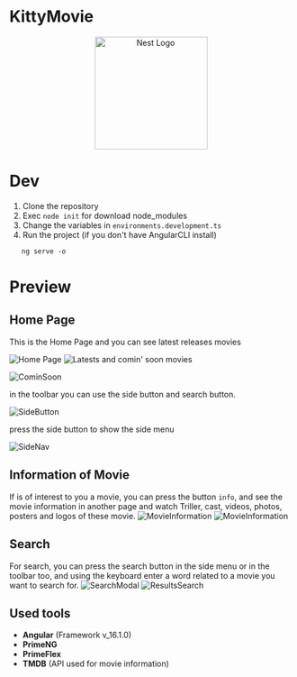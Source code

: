 # KittyMovie

<p align="center">
  <a href="https://angular.io/" target="blank"><img src="https://upload.wikimedia.org/wikipedia/commons/thumb/c/cf/Angular_full_color_logo.svg/512px-Angular_full_color_logo.svg.png" width="200" alt="Nest Logo" /></a>
</p>

# Dev

1. Clone the repository
2. Exec `node init` for download node_modules
3. Change the variables in ```environments.development.ts```
4. Run the project (if you don't have AngularCLI install)

```
   ng serve -o
```

# Preview

## Home Page

This is the Home Page and you can see latest releases movies

![Home Page](images/HomePageScreen.png)
![Latests](images/LatestReleasesMovies.png)
and comin' soon movies

![CominSoon](images/CominSoonMovies.png)

in the toolbar you can use the side button and search button.

![SideButton](images/SideButton.png)

press the side button to show the side menu

![SideNav](images/SideNav.png)

## Information of Movie
If is of interest to you a movie, you can press the button ```info```, and see the movie information in another page and watch Triller, cast, videos, photos, posters and logos of these movie.
![MovieInformation](images/MovieInfoPage.png)
![MovieInformation](images/MovieInfoPage2.png)



## Search
For search, you can press the search button in the side menu or in the 
toolbar too, and using the keyboard enter a word related to a movie you want to search for.
![SearchModal](images/SearchModal.png)
![ResultsSearch](images/ResultsMovies.png)


## Used tools

* __Angular__ (Framework v_16.1.0)
* __PrimeNG__
* __PrimeFlex__
* __TMDB__ (API used for movie information)


